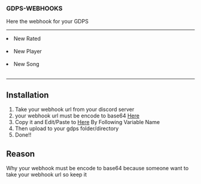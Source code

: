 ### GDPS-WEBHOOKS
Here the webhook for your GDPS
<hr/>
<li>New Rated </li><br/>
<li>New Player </li><br/>
<li>New Song </li><br/>
<hr/>

## Installation

1. Take your webhook url from your discord server<br/>
2. your webhook url must be encode to base64 [Here](https://base64encode.com)<br/>
3. Copy it and Edit/Paste to [Here](webhooks/config/config.php) By Following Variable Name<br/>
4. Then upload to your gdps folder/directory
5. Done!!

## Reason
Why your webhook must be encode to base64
because someone want to take your webhook url so keep it
